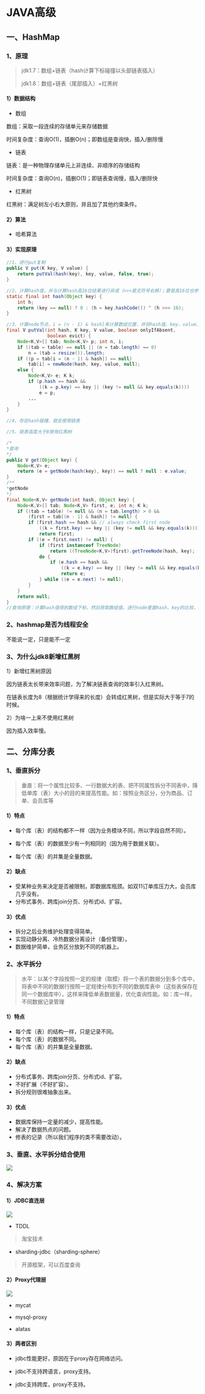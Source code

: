 # JAVA高级

## 一、HashMap

### 1、原理

> jdk1.7：数组+链表（hash计算下标碰撞以头部链表插入）
>
> jdk1.8：数组+链表（尾部插入）+红黑树

#### 1）数据结构

- 数组

数组：采取一段连续的存储单元来存储数据

时间复杂度：查询O(1)，插删O(n)；即数组是查询快，插入/删除慢

- 链表

链表：是一种物理存储单元上非连续、非顺序的存储结构

时间复杂度：查询O(n)，插删O(1)；即链表查询慢，插入/删除快

- 红黑树

红黑树：满足树左小右大原则，并且加了其他约束条件。

#### 2）算法

- 哈希算法

#### 3）实现原理

```java
//1、进行put复制
public V put(K key, V value) {
    return putVal(hash(key), key, value, false, true);
}

//2、计算hash值，并与计算hash高16位结果进行异或（>>>是无符号右移）；要是高16位也参与运算，降低碰撞概率。
static final int hash(Object key) {
    int h;
    return (key == null) ? 0 : (h = key.hashCode()) ^ (h >>> 16);
}

//3、计算node节点，i = (n - 1) & hash]来计算数组位置，并将hash值、key、value、next存储到计算的位置
final V putVal(int hash, K key, V value, boolean onlyIfAbsent,
               boolean evict) {
    Node<K,V>[] tab; Node<K,V> p; int n, i;
    if ((tab = table) == null || (n = tab.length) == 0)
        n = (tab = resize()).length;
    if ((p = tab[i = (n - 1) & hash]) == null)
        tab[i] = newNode(hash, key, value, null);
    else {
        Node<K,V> e; K k;
        if (p.hash == hash &&
            ((k = p.key) == key || (key != null && key.equals(k))))
            e = p;
        ...
    }
}

//4、存在hash碰撞，就会使用链表

//5、链表高度大于8使用红黑树
```

```java
/*
*查询
*/
public V get(Object key) {
    Node<K,V> e;
    return (e = getNode(hash(key), key)) == null ? null : e.value;
}
/**
*getNode
*/
final Node<K,V> getNode(int hash, Object key) {
    Node<K,V>[] tab; Node<K,V> first, e; int n; K k;
    if ((tab = table) != null && (n = tab.length) > 0 &&
        (first = tab[(n - 1) & hash]) != null) {
        if (first.hash == hash && // always check first node
            ((k = first.key) == key || (key != null && key.equals(k))))
            return first;
        if ((e = first.next) != null) {
            if (first instanceof TreeNode)
                return ((TreeNode<K,V>)first).getTreeNode(hash, key);
            do {
                if (e.hash == hash &&
                    ((k = e.key) == key || (key != null && key.equals(k))))
                    return e;
            } while ((e = e.next) != null);
        }
    }
    return null;
}
//查询原理：计算hash值得到数组下标，然后获取数组值，进行node里面hash、key的比较，如果满足返回value，如果不满足则判断next是否为空，如果为空则没有结果，如果有记录，则进入next指向的node继续笔记，依次类推
```

### 2、hashmap是否为线程安全

不能说一定，只是能不一定

### 3、为什么jdk8新增红黑树

1）新增红黑树原因

因为链表太长带来效率问题，为了解决链表查询的效率引入红黑树。

在链表长度为8（根据统计学得来的长度）会转成红黑树，但是实际大于等于7的时候。

2）为啥一上来不使用红黑树

因为插入效率慢。

## 二、分库分表

### 1、垂直拆分

> 垂直：将一个属性比较多、一行数据大的表、把不同属性拆分不同表中，降低单库（表）大小的目的来提高性能。如：按照业务区分，分为商品、订单、会员库等

#### 1）特点

- 每个库（表）的结构都不一样（因为业务模块不同，所以字段自然不同）。
- 每个库（表）的数据至少有一列相同的（因为用于数据关联）。

- 每个库（表）的并集是全量数据。

#### 2）缺点

- 受某种业务来决定是否被限制，即数据库瓶颈。如双11订单库压力大，会员库几乎没有。
- 分布式事务、跨库join分页、分布式id、扩容。

#### 3）优点

- 拆分之后业务维护处理变得简单。
- 实现动静分离、冷热数据分离设计（备份管理）。
- 数据维护简单，业务区分放到不同的机器上。

### 2、水平拆分

> 水平：以某个字段按照一定的规律（取模）将一个表的数据分到多个库中，将表中不同的数据行按照一定规律分布到不同的数据库表中（这些表保存在同一个数据库中），这样来降低单表数据量，优化查询性能。如：库一样，不同数据记录管理

#### 1）特点

- 每个库（表）的结构一样，只是记录不同。
- 每个库（表）的数据不同。
- 每个库（表）的并集是全量数据。

#### 2）缺点

- 分布式事务、跨库join分页、分布式id、扩容。
- 不好扩展（不好扩容）。
- 拆分规则很难抽象出来。

#### 3）优点

- 数据库保持一定量的减少，提高性能。
- 解决了数据热点的问题。
- 修表的记录（所以我们程序的类不需要改动）。

### 3、垂直、水平拆分结合使用

![](images/table01.png)

### 4、解决方案

#### 1）JDBC直连层

![](images/table03.png)

- TDDL

> 淘宝技术

- sharding-jdbc（sharding-sphere）

> 开源框架，可以百度查询

#### 2）Proxy代理层

![](images/table02.png)

- mycat

- mysql-proxy

- alatas

#### 3）两者区别

- jdbc性能更好，原因在于proxy存在网络访问。

- jdbc不支持跨语言，proxy支持。
- jdbc支持跨库，proxy不支持。